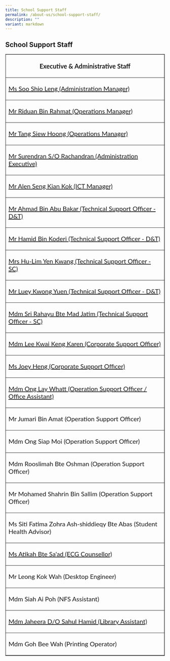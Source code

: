 ```yaml
---
title: School Support Staff
permalink: /about-us/school-support-staff/
description: ""
variant: markdown
---
```

## School Support Staff

<table width="100%" border="1">
<tbody>
<tr><th><p style="font-family: Lato, sans-serif; font-size: 1.25rem;">Executive &amp; Administrative Staff</p></th></tr>
<tr><td><p style="font-family: Lato, sans-serif; font-size: 1.25rem;"><a href="mailto:soo_shio_leng@schools.gov.sg" target="">Ms Soo Shio Leng (Administration Manager)</a></p></td></tr>
<tr><td><p style="font-family: Lato, sans-serif; font-size: 1.25rem;"><a href="mailto:riduan_rahmat@schools.gov.sg" target="">Mr Riduan Bin Rahmat (Operations Manager)</a></p></td></tr>
	<tr><td><p style="font-family: Lato, sans-serif; font-size: 1.25rem;"><a href="mailto:tang_siew_hoong@schools.gov.sg" target="">Mr Tang Siew Hoong (Operations Manager)</a></p></td></tr>
<tr><td><p style="font-family: Lato, sans-serif; font-size: 1.25rem;"><a href="mailto:surendran_rachandran@schools.gov.sg" target="">Mr Surendran S/O Rachandran (Administration Executive)</a></p></td></tr>
<tr><td><p style="font-family: Lato, sans-serif; font-size: 1.25rem;"><a href="mailto:alen_seng_kian_kok@schools.gov.sg" target="">Mr Alen Seng Kian Kok (ICT Manager)</a></p></td></tr>
<tr><td><p style="font-family: Lato, sans-serif; font-size: 1.25rem;"><a href="mailto:ahmad_abu_bakar@schools.gov.sg" target="">Mr Ahmad Bin Abu Bakar (Technical Support Officer - D&amp;T)</a></p></td></tr>
<tr><td><p style="font-family: Lato, sans-serif; font-size: 1.25rem;"><a href="mailto:hamid_koderi@schools.gov.sg" target="">Mr Hamid Bin Koderi (Technical Support Officer - D&amp;T)</a></p></td></tr>
<tr><td><p style="font-family: Lato, sans-serif; font-size: 1.25rem;"><a href="mailto:lim_yen_kwan@schools.gov.sg" target="">Mrs Hu-Lim Yen Kwang (Technical Support Officer - SC)</a></p></td></tr>
<tr><td><p style="font-family: Lato, sans-serif; font-size: 1.25rem;"><a href="mailto:luey_kwong_yuen@schools.gov.sg" target="">Mr Luey Kwong Yuen (Technical Support Officer - D&amp;T)</a></p></td></tr>
<tr><td><p style="font-family: Lato, sans-serif; font-size: 1.25rem;"><a href="mailto:sri_rahayu_mad_jatim@schools.gov.sg" target="">Mdm Sri Rahayu Bte Mad Jatim (Technical Support Officer - SC)</a></p></td></tr>
<tr><td><p style="font-family: Lato, sans-serif; font-size: 1.25rem;"><a href="mailto:lee_kwai_keng@schools.gov.sg" target="">Mdm Lee Kwai Keng Karen (Corporate Support Officer)</a></p></td></tr>
<tr><td><p style="font-family: Lato, sans-serif; font-size: 1.25rem;"><a href="mailto:heng_guey_siang@schools.gov.sg" target="">Ms Joey Heng (Corporate Support Officer)</a></p></td></tr>
<tr><td><p style="font-family: Lato, sans-serif; font-size: 1.25rem;"><a href="mailto:ong_lay_whatt@schools.gov.sg" target="">Mdm Ong Lay Whatt (Operation Support Officer / Office Assistant)</a></p></td></tr>
<tr><td><p style="font-family: Lato, sans-serif; font-size: 1.25rem;">Mr Jumari Bin Amat (Operation Support Officer)</p></td></tr>
<tr><td><p style="font-family: Lato, sans-serif; font-size: 1.25rem;">Mdm Ong Siap Moi (Operation Support Officer)</p></td></tr>
<tr><td><p style="font-family: Lato, sans-serif; font-size: 1.25rem;">Mdm Rooslimah Bte Oshman (Operation Support Officer)</p></td></tr>
<tr><td><p style="font-family: Lato, sans-serif; font-size: 1.25rem;">Mr Mohamed Shahrin Bin Sallim (Operation Support Officer)</p></td></tr>
	<tr><td><p style="font-family: Lato, sans-serif; font-size: 1.25rem;">Ms Siti Fatima Zohra Ash-shiddieqy Bte Abas (Student Health Advisor)</p></td></tr>
<tr><td><p style="font-family: Lato, sans-serif; font-size: 1.25rem;"><a href="mailto:atikah_saad@schools.gov.sg" target="">Ms Atikah Bte Sa'ad (ECG Counsellor)</a></p></td></tr>
<tr><td><p style="font-family: Lato, sans-serif; font-size: 1.25rem;">Mr Leong Kok Wah (Desktop Engineer)</p></td></tr>
<tr><td><p style="font-family: Lato, sans-serif; font-size: 1.25rem;">Mdm Siah Ai Poh (NFS Assistant)</p></td></tr>
<tr><td><p style="font-family: Lato, sans-serif; font-size: 1.25rem;"><a href="mailto:jaheera_sahul_hamid@schools.gov.sg" target="">Mdm Jaheera D/O Sahul Hamid (Library Assistant)</a></p></td></tr>
<tr><td><p style="font-family: Lato, sans-serif; font-size: 1.25rem;">Mdm Goh Bee Wah (Printing Operator)</p></td></tr>
</tbody>
</table>